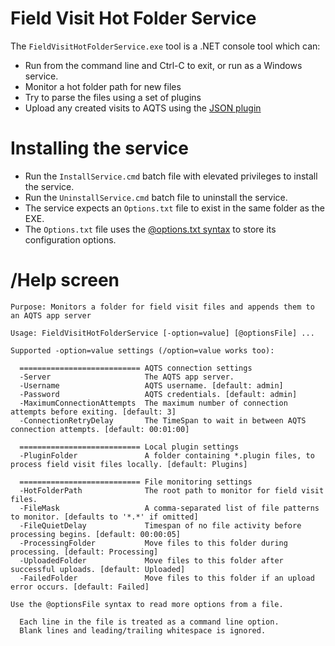 ﻿# Field Visit Hot Folder Service

The `FieldVisitHotFolderService.exe` tool is a .NET console tool which can:
- Run from the command line and Ctrl-C to exit,  or run as a Windows service.
- Monitor a hot folder path for new files
- Try to parse the files using a set of plugins
- Upload any created visits to AQTS using the [JSON plugin](https://github.com/AquaticInformatics/json-field-data-plugin)

# Installing the service

- Run the `InstallService.cmd` batch file with elevated privileges to install the service.
- Run the `UninstallService.cmd` batch file to uninstall the service.
- The service expects an `Options.txt` file to exist in the same folder as the EXE.
- The `Options.txt` file uses the [@options.txt syntax](https://github.com/AquaticInformatics/examples/wiki/Common-command-line-options) to store its configuration options.

# /Help screen

```
Purpose: Monitors a folder for field visit files and appends them to an AQTS app server

Usage: FieldVisitHotFolderService [-option=value] [@optionsFile] ...

Supported -option=value settings (/option=value works too):

  =========================== AQTS connection settings
  -Server                     The AQTS app server.
  -Username                   AQTS username. [default: admin]
  -Password                   AQTS credentials. [default: admin]
  -MaximumConnectionAttempts  The maximum number of connection attempts before exiting. [default: 3]
  -ConnectionRetryDelay       The TimeSpan to wait in between AQTS connection attempts. [default: 00:01:00]

  =========================== Local plugin settings
  -PluginFolder               A folder containing *.plugin files, to process field visit files locally. [default: Plugins]

  =========================== File monitoring settings
  -HotFolderPath              The root path to monitor for field visit files.
  -FileMask                   A comma-separated list of file patterns to monitor. [defaults to '*.*' if omitted]
  -FileQuietDelay             Timespan of no file activity before processing begins. [default: 00:00:05]
  -ProcessingFolder           Move files to this folder during processing. [default: Processing]
  -UploadedFolder             Move files to this folder after successful uploads. [default: Uploaded]
  -FailedFolder               Move files to this folder if an upload error occurs. [default: Failed]

Use the @optionsFile syntax to read more options from a file.

  Each line in the file is treated as a command line option.
  Blank lines and leading/trailing whitespace is ignored.
```
